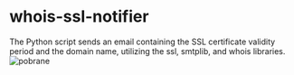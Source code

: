 # whois-ssl-notifier
The Python script sends an email containing the SSL certificate validity period and the domain name, utilizing the ssl, smtplib, and whois libraries.
![pobrane](https://github.com/wawrzo/whois-ssl-notifier/assets/85574389/1130747f-eaaf-42af-a2bc-695b4e31500c)
